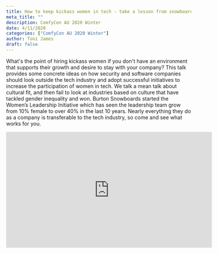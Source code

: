 ```yaml
---
title: How to keep kickass women in tech - take a lesson from snowboarding
meta_title: ""
description: ComfyCon AU 2020 Winter
date: 4/11/2020
categories: ["ComfyCon AU 2020 Winter"]
author: Toni James
draft: false
---
```

What's the point of hiring kickass women if you don't have an environment that supports their growth and desire to stay with your company? This talk provides some concrete ideas on how security and software companies should look outside the tech industry and adopt successful initiatives to increase the participation of women in tech. We talk a mean talk about cultural fit, and then fail to look at industries based on culture that have tackled gender inequality and won.  Burton Snowboards started the Women’s Leadership Initiative which has seen the leadership team grow from 10% female to over 40% in the last 10 years. Nearly everything they do as a company is transferable to the tech industry, so come and see what works for you.

<iframe width="560" height="315" src="https://www.youtube.com/embed/yVZI3IeF_6s?si=onwGfqHYEQhKZSwD" title="YouTube video player" frameborder="0" allow="accelerometer; autoplay; clipboard-write; encrypted-media; gyroscope; picture-in-picture; web-share" allowfullscreen></iframe>